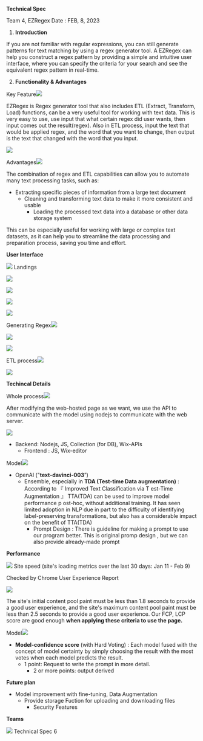 ﻿**Technical Spec**

Team 4, EZRegex Date : FEB, 8, 2023 

1. **Introduction**

If you are not familiar with regular expressions, you can still generate patterns for text matching by using a regex generator tool. A EZRegex can help you construct a regex pattern by providing a simple and intuitive user interface, where you can specify the criteria for your search and see the equivalent regex pattern in real-time.

2. **Functionality & Advantages**

Key Feature![](Technical_Spec/Aspose.Words.6b4c4e90-2c7d-4b7f-9e91-f2f7f0e02a35.001.png)

EZRegex is Regex generator tool that also includes ETL (Extract, Transform, Load) functions, can be a very useful tool for working with text data. This is very easy to use, use input that what certain regex did user wants, then input comes out the result(regex). Also in ETL process, input the text that would be applied regex, and the word that you want to change, then output is the text that changed with the word that you input.

![](Technical_Spec/Aspose.Words.6b4c4e90-2c7d-4b7f-9e91-f2f7f0e02a35.002.png)

Advantages![](Technical_Spec/Aspose.Words.6b4c4e90-2c7d-4b7f-9e91-f2f7f0e02a35.003.png)

The combination of regex and ETL capabilities can allow you to automate many text processing tasks, such as:

- Extracting specific pieces of information from a large text document
  - Cleaning and transforming text data to make it more consistent and usable
    - Loading the processed text data into a database or other data storage system

This can be especially useful for working with large or complex text datasets, as it can help you to streamline the data processing and preparation process, saving you time and effort.

**User Interface**

![](Aspose.Words.6b4c4e90-2c7d-4b7f-9e91-f2f7f0e02a35.004.png) Landings 

![](Aspose.Words.6b4c4e90-2c7d-4b7f-9e91-f2f7f0e02a35.005.jpeg)

![](Aspose.Words.6b4c4e90-2c7d-4b7f-9e91-f2f7f0e02a35.006.jpeg)

![](Aspose.Words.6b4c4e90-2c7d-4b7f-9e91-f2f7f0e02a35.007.jpeg)

![](Aspose.Words.6b4c4e90-2c7d-4b7f-9e91-f2f7f0e02a35.008.jpeg)

Generating Regex![](Aspose.Words.6b4c4e90-2c7d-4b7f-9e91-f2f7f0e02a35.009.png)

![](Aspose.Words.6b4c4e90-2c7d-4b7f-9e91-f2f7f0e02a35.010.jpeg)

![](Aspose.Words.6b4c4e90-2c7d-4b7f-9e91-f2f7f0e02a35.011.jpeg)

ETL process![](Aspose.Words.6b4c4e90-2c7d-4b7f-9e91-f2f7f0e02a35.012.png)

![](Aspose.Words.6b4c4e90-2c7d-4b7f-9e91-f2f7f0e02a35.013.jpeg)

**Techincal Details**

Whole process![](Aspose.Words.6b4c4e90-2c7d-4b7f-9e91-f2f7f0e02a35.014.png)

After modifying the web-hosted page as we want, we use the API to communicate with the model using nodejs to communicate with the web server.

![](Aspose.Words.6b4c4e90-2c7d-4b7f-9e91-f2f7f0e02a35.015.jpeg)

- Backend: Nodejs, JS, Collection (for DB), Wix-APIs
  - Frontend : JS, Wix-editor

Model![](Aspose.Words.6b4c4e90-2c7d-4b7f-9e91-f2f7f0e02a35.016.png)

- OpenAI ("**text-davinci-003**”)
  - Ensemble, especially in  **TDA (Test-time Data augmentation)** : According to  『 Improved Text Classification via T est-Time Augmentation 』 TTA(TDA) can be used to improve model performance p ost-hoc, without additional training. It has seen limited adoption in NLP due in part to the difficulty of identifying label-preserving transformations, but also has a considerable impact on the benefit of TTA(TDA)
    - Prompt Design : There is guideline for making a prompt to use our program better. This is original promp design , but we can also provide already-made prompt

**Performance**

![](Aspose.Words.6b4c4e90-2c7d-4b7f-9e91-f2f7f0e02a35.017.png) Site speed (site's loading metrics over the last 30 days: Jan 11 - Feb 9)

Checked by  Chrome User Experience Report

![](Aspose.Words.6b4c4e90-2c7d-4b7f-9e91-f2f7f0e02a35.018.jpeg)

The site's initial content pool paint must be less than 1.8 seconds to provide a good user experience, and the site's maximum content pool paint must be less than 2.5 seconds to provide a good user experience. Our FCP, LCP score are good enough **when applying these criteria to use the page.**

Model![](Aspose.Words.6b4c4e90-2c7d-4b7f-9e91-f2f7f0e02a35.019.png)

- **Model-confidence score** (with Hard Voting) : Each model fused with the concept of model certainty by simply choosing the result with the most votes when each model predicts the result.
  - 1 point: Request to write the prompt in more detail.
    - 2 or more points: output derived

**Future plan**

- Model improvement with fine-tuning, Data Augmentation
  - Provide storage Fuction for uploading and downloading files
    - Security Features

**Teams**

![](Aspose.Words.6b4c4e90-2c7d-4b7f-9e91-f2f7f0e02a35.020.jpeg)
Technical Spec 6
